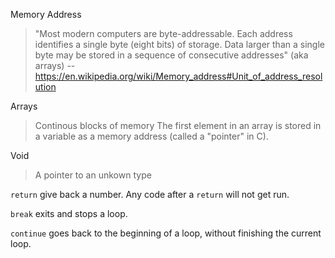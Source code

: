 
Memory Address
> "Most modern computers are byte-addressable. Each address identifies a single byte (eight bits) of storage. Data larger than a single byte may be stored in a sequence of consecutive addresses" (aka arrays)
-- https://en.wikipedia.org/wiki/Memory_address#Unit_of_address_resolution

Arrays
> Continous blocks of memory
> The first element in an array is stored in a variable as a memory address (called a "pointer" in C).

Void
> A pointer to an unkown type


`return`
give back a number. Any code after a `return` will not get run.

`break`
exits and stops a loop.

`continue`
goes back to the beginning of a loop, without finishing the current loop.